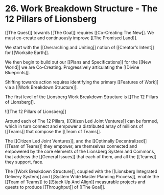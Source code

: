 # 26. Work Breakdown Structure - The 12 Pillars of Lionsberg

[[The Quest]] towards [[The Goal]] requires [[Co-Creating The New]]. We must co-create and continuously improve [[The Promised Land]].  

We start with the [[Overarching and Uniting]] notion of [[Creator's Intent]] for [[Worksite Earth]]. 

We then begin to build out our [[Plans and Specifications]] for the [[New World]] we are Co-Creating. Progressively articulating the [[Divine Blueprints]].  

Shifting towards action requires identifying the primary [[Features of Work]] via a [[Work Breakdown Structure]]. 

The first level of the Lionsberg Work Breakdown Structure is [[The 12 Pillars of Lionsberg]]. 

![[The 12 Pillars of Lionsberg]]

Around each of The 12 Pillars, [[Citizen Led Joint Ventures]] can be formed, which in turn connect and empower a distributed array of millions of [[Teams]] that compose the [[Team of Teams]]. 

The [[Citizen Led Joint Ventures]], and the [[Optimally Decentralized]] [[Team of Teams]] they empower, are themselves connected and empowered by the core elements of the Lionsberg System and Commons, that address the [[General Issues]] that each of them, and all the [[Teams]] they support, face. 

The [[Work Breakdown Structure]], coupled with the [[Lionsberg Integrated Delivery System]] and [[System Wide Master Planning Process]], enable the [[Team of Teams]] to [[Stack Up And Align]] measurable projects and quests to produce [[Throughput]] of [[The Goal]]. 


